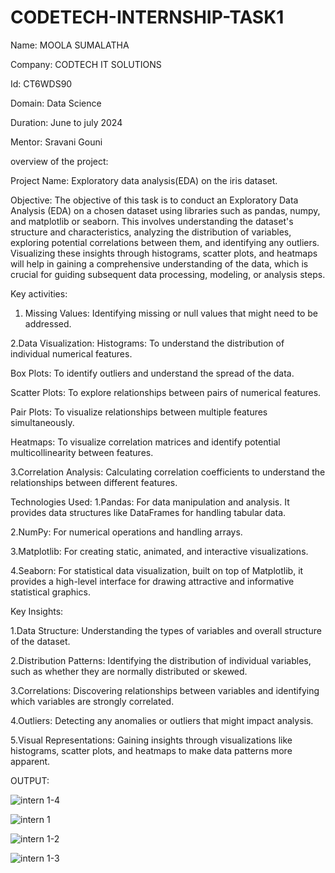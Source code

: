# CODETECH-INTERNSHIP-TASK1
Name: MOOLA SUMALATHA

Company: CODTECH IT SOLUTIONS

Id: CT6WDS90

Domain: Data Science

Duration: June to july 2024

Mentor: Sravani Gouni

overview of the project:

Project Name: Exploratory data analysis(EDA) on the iris dataset.

Objective:  The objective of this task is to conduct an Exploratory Data Analysis (EDA) on a chosen dataset using libraries such as pandas, numpy, and matplotlib or seaborn. This involves understanding the dataset's structure and characteristics, analyzing the distribution of variables, exploring potential correlations between them, and identifying any outliers. Visualizing these insights through histograms, scatter plots, and heatmaps will help in gaining a comprehensive understanding of the data, which is crucial for guiding subsequent data processing, modeling, or analysis steps.  

Key activities:
1. Missing Values: Identifying missing or null values that might need to be addressed.
   
2.Data Visualization:
Histograms: To understand the distribution of individual numerical features.

Box Plots: To identify outliers and understand the spread of the data.

Scatter Plots: To explore relationships between pairs of numerical features.

Pair Plots: To visualize relationships between multiple features simultaneously.

Heatmaps: To visualize correlation matrices and identify potential multicollinearity between features.


3.Correlation Analysis:
Calculating correlation coefficients to understand the relationships between different features.


Technologies Used:
1.Pandas: For data manipulation and analysis. It provides data structures like DataFrames for handling tabular data.

2.NumPy: For numerical operations and handling arrays.

3.Matplotlib: For creating static, animated, and interactive visualizations.

4.Seaborn: For statistical data visualization, built on top of Matplotlib, it provides a high-level interface for drawing attractive and informative statistical graphics.


Key Insights:

1.Data Structure: Understanding the types of variables and overall structure of the dataset.

2.Distribution Patterns: Identifying the distribution of individual variables, such as whether they are normally distributed or skewed.

3.Correlations: Discovering relationships between variables and identifying which variables are strongly correlated.

4.Outliers: Detecting any anomalies or outliers that might impact analysis.

5.Visual Representations: Gaining insights through visualizations like histograms, scatter plots, and heatmaps to make data patterns more apparent.


OUTPUT: 

![intern 1-4](https://github.com/Suma2923/CODETECH-INTERNSHIP-TASK1/assets/174889234/6f57a4e1-f97d-4130-bdd1-01cd075f3ed0)

![intern 1](https://github.com/Suma2923/CODETECH-INTERNSHIP-TASK1/assets/174889234/ed64ed06-ca16-4e9d-aa3d-fb88172df83f)

![intern 1-2](https://github.com/Suma2923/CODETECH-INTERNSHIP-TASK1/assets/174889234/81d9a924-e294-4697-9a9e-69e067884e5a)

![intern 1-3](https://github.com/Suma2923/CODETECH-INTERNSHIP-TASK1/assets/174889234/4688bd02-1702-4b1b-bd59-a7b35c8bb5f9)

